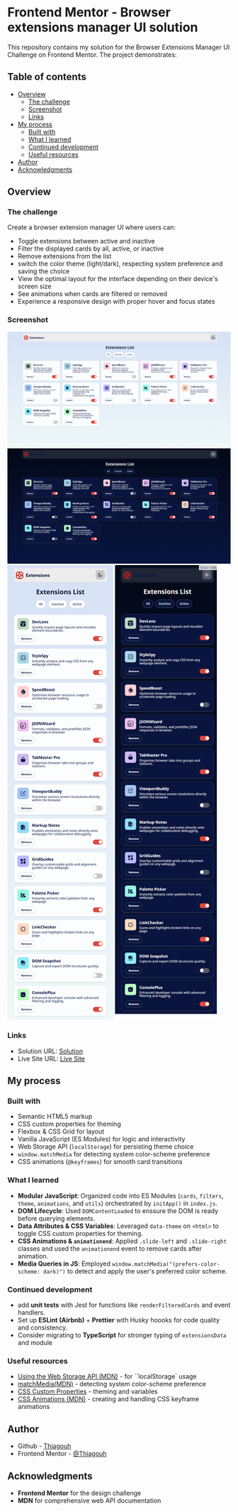 # Frontend Mentor - Browser extensions manager UI solution

This repository contains my solution for the Browser Extensions Manager UI Challenge on Frontend Mentor. The project demonstrates:

## Table of contents

- [Overview](#overview)
  - [The challenge](#the-challenge)
  - [Screenshot](#screenshot)
  - [Links](#links)
- [My process](#my-process)
  - [Built with](#built-with)
  - [What I learned](#what-i-learned)
  - [Continued development](#continued-development)
  - [Useful resources](#useful-resources)
- [Author](#author)
- [Acknowledgments](#acknowledgments)

## Overview

### The challenge

Create a browser extension manager UI where users can:

- Toggle extensions between active and inactive
- Filter the displayed cards by all, active, or inactive
- Remove extensions from the list
- switch the color theme (light/dark), respecting system preference and saving the choice
- View the optimal layout for the interface depending on their device's screen size
- See animations when cards are filtered or removed
- Experience a responsive design with proper hover and focus states

### Screenshot

![Desktop design light](./design/screenshot/desktop-design-light.png)
![Desktop design dark](./design/screenshot/desktop-design-dark.png)
![Mobile design light](./design/screenshot/mobile-design-light.png)
![Mobile design dark](./design/screenshot/mobile-design-dark.png)

### Links

- Solution URL: [Solution](https://github.com/Thiagouh/browser-extensions-manager-ui)
- Live Site URL: [Live Site](https://your-username.github.io/browser-extensions-manager-ui)

## My process

### Built with

- Semantic HTML5 markup
- CSS custom properties for theming
- Flexbox & CSS Grid for layout
- Vanilla JavaScript (ES Modules) for logic and interactivity
- Web Storage API (`localStorage`) for persisting theme choice
- `window.matchMedia` for detecting system color-scheme preference
- CSS animations (`@keyframes`) for smooth card transitions

### What I learned

- **Modular JavaScript**: Organized code into ES Modules (`cards`, `filters`, `theme`, `animations`, and `utils`) orchestrated by `initApp()` in `index.js`.
- **DOM Lifecycle**: Used `DOMContentLoaded` to enssure the DOM is ready before querying elements.
- **Data Attributes & CSS Variables**: Leveraged `data-theme` on `<html>` to toggle CSS custom properties for theming.
- **CSS Animations & `animationend`**: Applied `.slide-left` and `.slide-right` classes and used the `animationend` event to remove cards after animation.
- **Media Queries in JS**: Employed `window.matchMedia("(prefers-color-scheme: dark)")` to detect and apply the user's preferred color scheme.

### Continued development

- add **unit tests** with Jest for functions like `renderFilteredCards` and event handlers.
- Set up **ESLint (Airbnb)** + **Prettier** with Husky hoooks for code quality and consistency.
- Consider migrating to **TypeScript** for stronger typing of `extensionsData` and module

### Useful resources

- [Using the Web Storage API (MDN)](https://developer.mozilla.org/en-US/docs/Web/API/Web_Storage_API) - for ``localStorage` usage
- [matchMedia(MDN)](https://developer.mozilla.org/en-US/docs/Web/API/Window/matchMedia) - detecting system color-scheme preference
- [CSS Custom Properties](https://developer.mozilla.org/en-US/docs/Web/CSS/--*) - theming and variables
- [CSS Animations (MDN)](https://developer.mozilla.org/en-US/docs/Web/CSS/animation) - creating and handling CSS keyframe animations

## Author

- Github - [Thiagouh](https://github.com/Thiagouh)
- Frontend Mentor - [@Thiagouh](https://www.frontendmentor.io/profile/Thiagouh)

## Acknowledgments

- **Frontend Mentor** for the design challenge
- **MDN** for comprehensive web API documentation
